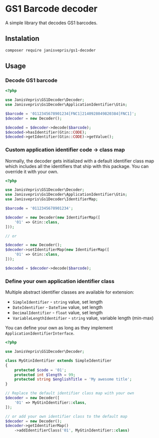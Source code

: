 # GS1 Barcode decoder

A simple library that decodes GS1 barcodes.

## Instalation

```bash
composer require janisvepris/gs1-decoder
```

## Usage

### Decode GS1 barcode
```php
<?php

use JanisVepris\GS1Decoder\Decoder;
use Janisvepris\Gs1Decoder\ApplicationIdentifier\Gtin;

$barcode = '0112345678901234[FNC1]2140928049820384[FNC1]';
$decoder = new Decoder();

$decoded = $decoder->decode($barcode);
$decoded->hasIdentifier(Gtin::CODE);
$decoded->getIdentifier(Gtin::CODE)->getValue();
```

### Custom application identifier code -> class map
Normally, the decoder gets initialized with a default identifier class map which includes all the identifiers that ship with this package.
You can override it with your own.
```php
<?php

use JanisVepris\GS1Decoder\Decoder;
use Janisvepris\Gs1Decoder\ApplicationIdentifier\Gtin;
use Janisvepris\Gs1Decoder\IdentifierMap;

$barcode = '0112345678901234';

$decoder = new Decoder(new IdentifierMap([
    '01' => Gtin::class,
]));

// or

$decoder = new Decoder();
$decoder->setIdentifierMap(new IdentifierMap([
    '01' => Gtin::class,
]));

$decoded = $decoder->decode($barcode);
```

### Define your own application identifier class
Multiple abstract identifier classes are available for extension:
- `SimpleIdentifier` - `string` value, set length
- `DateIdentifier` - `DateTime` value, set length
- `DecimalIdentifier` - `float` value, set length
- `VariableLengthIdentifier` - `string` value, variable length (min-max)

You can define your own as long as they implement `ApplicationIdentifierInterface`.

```php
<?php

use JanisVepris\GS1Decoder\Decoder;

class MyGtinIdentifier extends SimpleIdentifier
{
    protected $code = '01';
    protected int $length = 99;
    protected string $englishTitle = 'My awesome title';
}

// Replace the default identifier class map with your own 
$decoder = new Decoder([
    '01' => MyGtinIdentifier::class,
]);

// or add your own identifier class to the default map
$decoder = new Decoder();
$decoder->getIdentifierMap()
    ->addIdentifierClass('01', MyGtinIdentifier::class)
```
